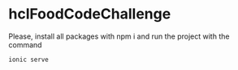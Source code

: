 # hclFoodCodeChallenge

Please, install all packages with npm i and run the project with the command 

```
ionic serve
```
